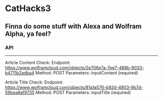 # CatHacks3

## Finna do some stuff with Alexa and Wolfram Alpha, ya feel?

### API
----------------------------------------------------------------
Article Content Check:
Endpoint: https://www.wolframcloud.com/objects/2e706e7a-7ee7-488b-9033-b4711b2adba4
Method: POST
Parameters: inputContent (required)

Article Title Check:
Endpoint: https://www.wolframcloud.com/objects/81a1a576-b92d-4803-9b7d-59bea8af9735
Method: POST
Parameters: inputTitle (required)
